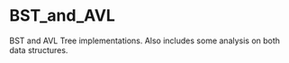 BST_and_AVL
===========

BST and AVL Tree implementations. Also includes some analysis on both data structures.
